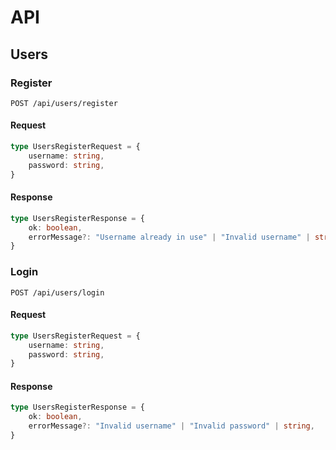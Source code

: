 # API
## Users
### Register
```
POST /api/users/register
```
#### Request
```typescript
type UsersRegisterRequest = {
    username: string,
    password: string,
}
```

#### Response
```typescript
type UsersRegisterResponse = {
    ok: boolean,
    errorMessage?: "Username already in use" | "Invalid username" | string,
}
```

### Login
```
POST /api/users/login
```
#### Request
```typescript
type UsersRegisterRequest = {
    username: string,
    password: string,
}
```

#### Response
```typescript
type UsersRegisterResponse = {
    ok: boolean,
    errorMessage?: "Invalid username" | "Invalid password" | string,
}
```